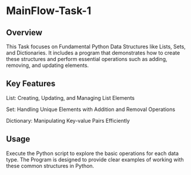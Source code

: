 # MainFlow-Task-1

## Overview

  This Task focuses on Fundamental Python Data Structures like Lists, Sets, and Dictionaries. It includes a program that demonstrates how to create these structures and perform essential operations such as adding, removing, and updating elements.

## Key Features

  List: Creating, Updating, and Managing List Elements
    
  Set: Handling Unique Elements with Addition and Removal Operations
    
  Dictionary: Manipulating Key-value Pairs Efficiently
  
## Usage

  Execute the Python script to explore the basic operations for each data type. The Program is designed to provide clear examples of working with these common structures in Python.
